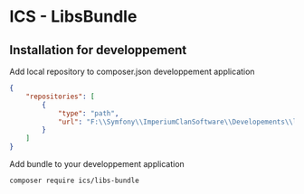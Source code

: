 # ICS - LibsBundle
## Installation for developpement
Add local repository to composer.json developpement application
```json
{
    "repositories": [
        {
            "type": "path",
            "url": "F:\\Symfony\\ImperiumClanSoftware\\Developements\\libs-bundle"
        }
    ]
}
```

Add bundle to your developpement application
```console
composer require ics/libs-bundle
```

